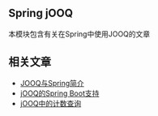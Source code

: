 ## Spring jOOQ

本模块包含有关在Spring中使用JOOQ的文章

## 相关文章

+ [JOOQ与Spring简介](docs/JOOQ与Spring简介.md)
+ [jOOQ的Spring Boot支持](docs/jOOQ的SpringBoot支持.md)
+ [jOOQ中的计数查询](docs/jOOQ中的计数查询.md)